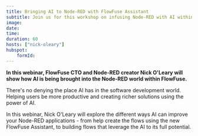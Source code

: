 ```yaml
---
title: Bringing AI to Node-RED with FlowFuse Assistant
subtitle: Join us for this workshop on infusing Node-RED with AI within FlowFuse.
image:
date: 
time: 
duration: 60
hosts: ["nick-oleary"]
hubspot:
    formId:
---
```


**In this webinar, FlowFuse CTO and Node-RED creator Nick O'Leary will show how AI is being brought into the Node-RED world within FlowFuse.**

<!--more-->

There's no denying the place AI has in the software development world. Helping users be more productive and creating richer solutions using the power of AI.

In this webinar, Nick O'Leary will explore the different ways AI can improve your Node-RED applications - from help create the flows using the new FlowFuse Assistant, to building flows that leverage the AI to its full potential.
